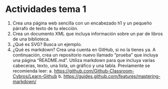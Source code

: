 # Actividades tema 1

1. Crea una página web sencilla con un encabezado h1 y un pequeño párrafo de texto de tu elección.
2. Crea un documento XML que incluya información sobre un par de libros de una biblioteca.
3. ¿Qué es SVG? Busca un ejemplo.
4. ¿Qué es markdown? Crea una cuenta en GitHub, si no la tienes ya. A continuación,
crea un repositorio nuevo llamado “prueba” que incluya una página “README.md”. Utiliza markdown para que incluya varias cabeceras, texto, una lista, un gráfico y una tabla. Previamente se recomienda leer:
	a. https://github.com/Github-Classroom-Cybros/Learn-Github
	b. https://guides.github.com/features/mastering-markdown/